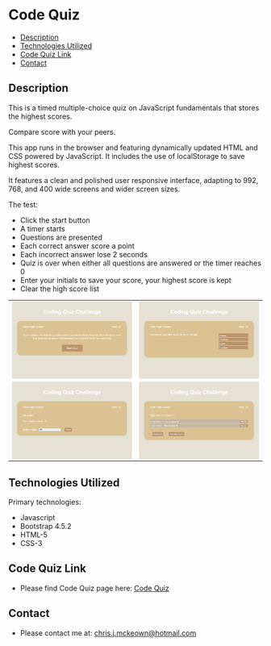 # Code Quiz

* [Description](#Description)
* [Technologies Utilized](#Technologies-Utilized)
* [Code Quiz Link](#Code-Quiz-Link)
* [Contact](#Contact)

## Description
This is a timed multiple-choice quiz on JavaScript fundamentals that stores the highest scores.

Compare score with your peers.

This app runs in the browser and featuring dynamically updated HTML and CSS powered by JavaScript. It includes the use of localStorage to save highest scores.

It features a clean and polished user responsive interface, adapting to 992, 768, and 400 wide screens and wider screen sizes.

The test:
* Click the start button
* A timer starts
* Questions are presented
* Each correct answer score a point
* Each incorrect answer lose 2 seconds
* Quiz is over when either all questions are answered or the timer reaches 0
* Enter your initials to save your score, your highest score is kept
* Clear the high score list

|  |  |
| ------------- | ------------- |
| <img src="./Assets/Images/1-Start.jpg" alt="Start Page" width="350" vertical-align="text-top" style="vertical-align:top"> | <img src="./Assets/Images/2-Question.jpg" alt="Example Question Page" width="350" vertical-align="text-top" style="vertical-align:top"> |
| <img src="./Assets/Images/3-Complete.jpg" alt="Complete Page" width="350" vertical-align="text-top" style="vertical-align:top"> | <img src="./Assets/Images/4-Highscores.jpg" alt="Highscores Page" width="350" vertical-align="text-top" style="vertical-align:top"> |

## Technologies Utilized
Primary technologies:
* Javascript
* Bootstrap 4.5.2
* HTML-5
* CSS-3

## Code Quiz Link

* Please find Code Quiz page here: <a href="https://chrisjmckeown.github.io/Code_Quiz/" target="_blank">Code Quiz</a>

## Contact

* Please contact me at: chris.j.mckeown@hotmail.com